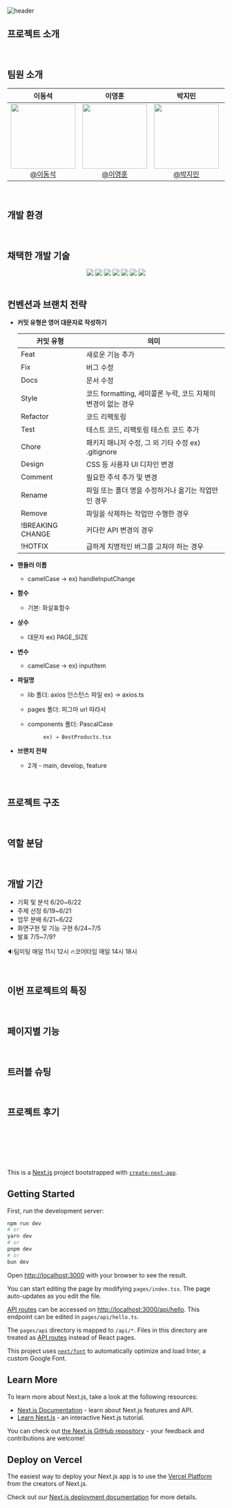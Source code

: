 ![header](https://capsule-render.vercel.app/api?type=wave&color=auto&height=200&section=header&text=3팀%20Taskity&fontSize=90)


## 프로젝트 소개


<br>

## 팀원 소개

<div align="center">

| 이동석 | 이영훈 | 박지민 | 장혜민 | 안상균 |
| :------: |  :------: | :------: | :------: | :------: |
| [<img src="https://www.svgrepo.com/show/58873/male-user-shadow.svg" height=150 width=150> <br/> @이동석](https://github.com/이동석) | [<img src="https://www.svgrepo.com/show/58873/male-user-shadow.svg" height=150 width=150> <br/> @이영훈](https://github.com/이영훈) | [<img src="https://www.svgrepo.com/show/58873/male-user-shadow.svg" height=150 width=150> <br/> @박지민](https://github.com/박지민) | [<img src="https://www.svgrepo.com/show/58873/male-user-shadow.svg" height=150 width=150> <br/> @장혜민](https://github.com/장혜민) | [<img src="https://www.svgrepo.com/show/58873/male-user-shadow.svg" height=150 width=150> <br/> @안상균](https://github.com/안상균) |

</div>
<br>

## 개발 환경

<br>

## 채택한 개발 기술

<div align="center">
  <img src="https://img.shields.io/badge/Next.js-000000?style=flat&logo=nextdotjs&logoColor=white"/>
  <img src="https://img.shields.io/badge/typescript-3178C6?style=flat&logo=typescript&logoColor=white"/>
  <img src="https://img.shields.io/badge/npm-CB3837?style=flat&logo=npm&logoColor=white"/>
  <img src="https://img.shields.io/badge/tailwind%20Css-06B6D4?style=flat&logo=tailwindcss&logoColor=white"/>
  <img src="https://img.shields.io/badge/Axios-5A29E4?style=flat&logo=Axios&logoColor=white"/>
  <img src="https://img.shields.io/badge/ESLint-4B32C3?style=flat&logo=ESLint&logoColor=white"/>
  <img src="https://img.shields.io/badge/Prettier-F7B93E?style=flat&logo=Prettier&logoColor=white"/>
</div>
<br>

## 컨벤션과 브랜치 전략

- **커밋 유형은 영어 대문자로 작성하기**

    | 커밋 유형 | 의미 |
    | --- | --- |
    | Feat | 새로운 기능 추가 |
    | Fix | 버그 수정 |
    | Docs | 문서 수정 |
    | Style | 코드 formatting, 세미콜론 누락, 코드 자체의 변경이 없는 경우 |
    | Refactor | 코드 리팩토링 |
    | Test | 테스트 코드, 리팩토링 테스트 코드 추가 |
    | Chore | 패키지 매니저 수정, 그 외 기타 수정 ex) .gitignore |
    | Design | CSS 등 사용자 UI 디자인 변경 |
    | Comment | 필요한 주석 추가 및 변경 |
    | Rename | 파일 또는 폴더 명을 수정하거나 옮기는 작업만인 경우 |
    | Remove | 파일을 삭제하는 작업만 수행한 경우 |
    | !BREAKING CHANGE | 커다란 API 변경의 경우 |
    | !HOTFIX | 급하게 치명적인 버그를 고쳐야 하는 경우 |

- **핸들러 이름**
    - camelCase → ex) handleInputChange
- **함수**
    - 기본: 화살표함수
- **상수**
    - 대문자 ex) PAGE_SIZE
- **변수**
    - camelCase → ex) inputItem
- **파일명**
    - lib 폴더: axios 인스턴스 파일 ex) → axios.ts
    - pages 폴더: 피그마 url 따라서
    - components 폴더: PascalCase
        
               ex) → BestProducts.tsx
        
- **브랜치 전략**
    - 2개 - main, develop, feature

<br>

## 프로젝트 구조

<br>

## 역할 분담

<br>

## 개발 기간
- 기획 및 분석 6/20~6/22
- 주제 선정 6/19~6/21
- 업무 분배 6/21~6/22
- 화면구현 및 기능 구현 6/24~7/5
- 발표 7/5~7/9?
  
🔉팀미팅 매일 11시 12시
🔥코어타임 매일 14시 18시

<br>

## 이번 프로젝트의 특징

<br>

## 페이지별 기능

<br>

## 트러블 슈팅

<br>

## 프로젝트 후기



<br><br><br><br><br>

This is a [Next.js](https://nextjs.org/) project bootstrapped with [`create-next-app`](https://github.com/vercel/next.js/tree/canary/packages/create-next-app).

## Getting Started

First, run the development server:

```bash
npm run dev
# or
yarn dev
# or
pnpm dev
# or
bun dev
```

Open [http://localhost:3000](http://localhost:3000) with your browser to see the result.

You can start editing the page by modifying `pages/index.tsx`. The page auto-updates as you edit the file.

[API routes](https://nextjs.org/docs/api-routes/introduction) can be accessed on [http://localhost:3000/api/hello](http://localhost:3000/api/hello). This endpoint can be edited in `pages/api/hello.ts`.

The `pages/api` directory is mapped to `/api/*`. Files in this directory are treated as [API routes](https://nextjs.org/docs/api-routes/introduction) instead of React pages.

This project uses [`next/font`](https://nextjs.org/docs/basic-features/font-optimization) to automatically optimize and load Inter, a custom Google Font.

## Learn More

To learn more about Next.js, take a look at the following resources:

- [Next.js Documentation](https://nextjs.org/docs) - learn about Next.js features and API.
- [Learn Next.js](https://nextjs.org/learn) - an interactive Next.js tutorial.

You can check out [the Next.js GitHub repository](https://github.com/vercel/next.js/) - your feedback and contributions are welcome!

## Deploy on Vercel

The easiest way to deploy your Next.js app is to use the [Vercel Platform](https://vercel.com/new?utm_medium=default-template&filter=next.js&utm_source=create-next-app&utm_campaign=create-next-app-readme) from the creators of Next.js.

Check out our [Next.js deployment documentation](https://nextjs.org/docs/deployment) for more details.
